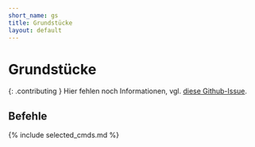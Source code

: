 ```yaml
---
short_name: gs
title: Grundstücke
layout: default
---
```

# Grundstücke

{: .contributing }
Hier fehlen noch Informationen, vgl. [diese
Github-Issue](https://github.com/FLBadoras/wiki/issues/70).

## Befehle
{% include selected_cmds.md %}
